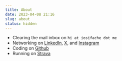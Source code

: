 ```yaml
---
title: About
date: 2023-04-08 21:16
slug: about
status: hidden
---
```


- Clearing the mail inbox on `hi at iosifache dot me`
- Networking on [LinkedIn](https://www.linkedin.com/in/iosifache), [X](https://x.com/iosifache), and [Instagram](https://instagram.com/iosifache)
- Coding on [Github](https://github.com/iosifache)
- Running on [Strava](https://www.strava.com/athletes/21752167)
